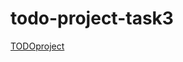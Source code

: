 # todo-project-task3

[TODOproject](https://user-images.githubusercontent.com/55979365/150655285-b0baa051-55f9-4d5e-9265-0e658619b1b1.png)
